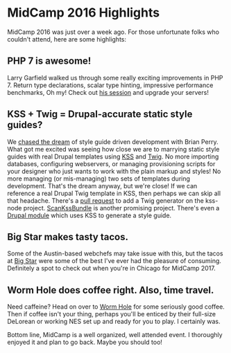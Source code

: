 # MidCamp 2016 Highlights

MidCamp 2016 was just over a week ago. For those unfortunate folks who couldn't attend, here are some highlights:

## PHP 7 is awesome!

Larry Garfield walked us through some really exciting improvements in PHP 7. Return type declarations, scalar type hinting, impressive performance benchmarks, Oh my! Check out [his session](http://2016.midcamp.org/session/php-7-new-new-php) and upgrade your servers!

## KSS + Twig = Drupal-accurate static style guides?

We [chased the dream](http://2016.midcamp.org/session/chasing-dream-style-guide-driven-development-drupal-8) of style guide driven development with Brian Perry. What got me excited was seeing how close we are to marrying static style guides with real Drupal templates using [KSS](https://github.com/kneath/kss) and [Twig](http://twig.sensiolabs.org/). No more importing databases, configuring webservers, or managing provisioning scripts for your designer who just wants to work with the plain markup and styles! No more managing (or mis-managing) two sets of templates during development. That's the dream anyway, but we're close! If we can reference a real Drupal Twig template in KSS, then perhaps we can skip all that headache. There's a [pull request](https://github.com/kss-node/kss-node/pull/228) to add a Twig generator on the kss-node project. [ScanKssBundle](https://github.com/scaninc/ScanKssBundle) is another promising project. There's even a [Drupal module](https://www.drupal.org/project/kss) which uses KSS to generate a style guide.

## Big Star makes tasty tacos.

Some of the Austin-based webchefs may take issue with this, but the tacos at [Big Star](http://bigstarchicago.com/) were some of the best I've ever had the pleasure of consuming. Definitely a spot to check out when you're in Chicago for MidCamp 2017.

## Worm Hole does coffee right. Also, time travel.

Need caffeine? Head on over to [Worm Hole](http://www.thewormhole.us/) for some seriously good coffee. Then if coffee isn't your thing, perhaps you'll be enticed by their full-size DeLorean or working NES set up and ready for you to play. I certainly was.

Bottom line, MidCamp is a well organized, well attended event. I thoroughly enjoyed it and plan to go back. Maybe you should too!
